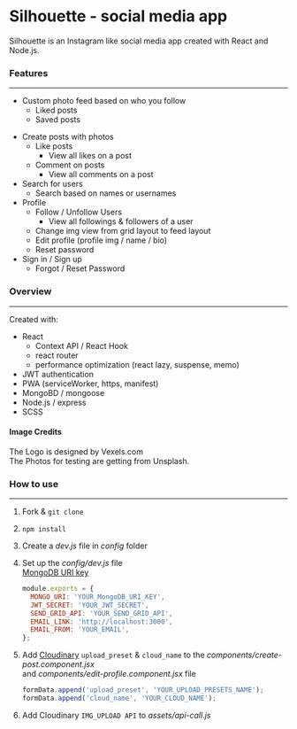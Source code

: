 # Silhouette - social media app

Silhouette is an Instagram like social media app created with React and Node.js.<p>

### Features

---

- Custom photo feed based on who you follow
  - Liked posts
  - Saved posts
* Create posts with photos
  - Like posts
    - View all likes on a post
  - Comment on posts
    - View all comments on a post
* Search for users
  - Search based on names or usernames
* Profile
  - Follow / Unfollow Users
    - View all followings & followers of a user
  - Change img view from grid layout to feed layout
  * Edit profile (profile img / name / bio)
  * Reset password
* Sign in / Sign up
  - Forgot / Reset Password
  <p>

### Overview

---

Created with:<br>

- React
  - Context API / React Hook
  - react router
  - performance optimization (react lazy, suspense, memo)
- JWT authentication
- PWA (serviceWorker, https, manifest)
- MongoBD / mongoose
- Node.js / express
- SCSS
<p>

#### Image Credits

The Logo is designed by Vexels.com<br>
The Photos for testing are getting from Unsplash.<p>

### How to use

---

1. Fork & `git clone`
2. `npm install`
3. Create a _dev.js_ file in _config_ folder
4. Set up the _config/dev.js_ file<br>
    [MongoDB URI key](https://account.mongodb.com/account/login)<br>
   ```js
   module.exports = {
     MONGO_URI: 'YOUR_MongoDB_URI_KEY',
     JWT_SECRET: 'YOUR_JWT_SECRET',
     SEND_GRID_API: 'YOUR_SEND_GRID_API',
     EMAIL_LINK: 'http://localhost:3000',
     EMAIL_FROM: 'YOUR_EMAIL',
   };
   ```
5. Add [Cloudinary](https://cloudinary.com/users/login) `upload_preset` & `cloud_name` to the _components/create-post.component.jsx_<br>
   and _components/edit-profile.component.jsx_ file

   ```js
   formData.append('upload_preset', 'YOUR_UPLOAD_PRESETS_NAME');
   formData.append('cloud_name', 'YOUR_CLOUD_NAME');
   ```

6. Add Cloudinary `IMG_UPLOAD API` to _assets/api-call.js_
<p>
